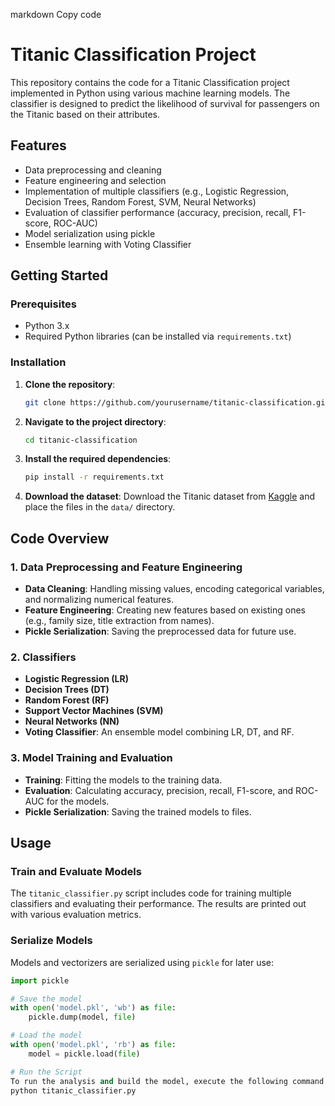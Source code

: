 markdown
Copy code
# Titanic Classification Project

This repository contains the code for a Titanic Classification project implemented in Python using various machine learning models. The classifier is designed to predict the likelihood of survival for passengers on the Titanic based on their attributes.

## Features

- Data preprocessing and cleaning
- Feature engineering and selection
- Implementation of multiple classifiers (e.g., Logistic Regression, Decision Trees, Random Forest, SVM, Neural Networks)
- Evaluation of classifier performance (accuracy, precision, recall, F1-score, ROC-AUC)
- Model serialization using pickle
- Ensemble learning with Voting Classifier

## Getting Started

### Prerequisites

- Python 3.x
- Required Python libraries (can be installed via `requirements.txt`)

### Installation

1. **Clone the repository**:
    ```bash
    git clone https://github.com/yourusername/titanic-classification.git
    ```

2. **Navigate to the project directory**:
    ```bash
    cd titanic-classification
    ```

3. **Install the required dependencies**:
    ```bash
    pip install -r requirements.txt
    ```

4. **Download the dataset**:
    Download the Titanic dataset from [Kaggle](https://www.kaggle.com/c/titanic/data) and place the files in the `data/` directory.

## Code Overview

### 1. Data Preprocessing and Feature Engineering

- **Data Cleaning**: Handling missing values, encoding categorical variables, and normalizing numerical features.
- **Feature Engineering**: Creating new features based on existing ones (e.g., family size, title extraction from names).
- **Pickle Serialization**: Saving the preprocessed data for future use.

### 2. Classifiers

- **Logistic Regression (LR)**
- **Decision Trees (DT)**
- **Random Forest (RF)**
- **Support Vector Machines (SVM)**
- **Neural Networks (NN)**
- **Voting Classifier**: An ensemble model combining LR, DT, and RF.

### 3. Model Training and Evaluation

- **Training**: Fitting the models to the training data.
- **Evaluation**: Calculating accuracy, precision, recall, F1-score, and ROC-AUC for the models.
- **Pickle Serialization**: Saving the trained models to files.

## Usage

### Train and Evaluate Models

The `titanic_classifier.py` script includes code for training multiple classifiers and evaluating their performance. The results are printed out with various evaluation metrics.

### Serialize Models

Models and vectorizers are serialized using `pickle` for later use:
```python
import pickle

# Save the model
with open('model.pkl', 'wb') as file:
    pickle.dump(model, file)

# Load the model
with open('model.pkl', 'rb') as file:
    model = pickle.load(file)

# Run the Script
To run the analysis and build the model, execute the following command:
python titanic_classifier.py


